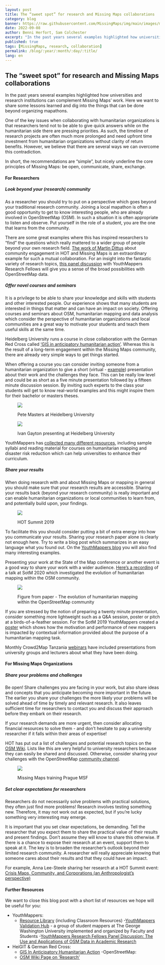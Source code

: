 ```yaml
---
layout: post
title: The “sweet spot” for research and Missing Maps collaborations
category: blog
banner: https://raw.githubusercontent.com/MissingMaps/img/main/images/missingmaps-blog_20220908_Pete%20Masters.jpg
date: 2022-09-08
author: Benni Herfort, Sam Colchester
excerpt: "In the past years several examples highlighted how universities and research institutions can complement Missing Maps’ work. Here we want to share some lessons learned and dig into the things that can be done beyond organizing mapathons." 
published: true
tags: [MissingMaps, research, collaboration]
permalink: /blog/:year/:month/:day/:title/
lang: en
---
```






## The “sweet spot” for research and Missing Maps collaborations

In the past years several examples highlighted how universities and research institutions can complement Missing Maps’ work. Here we want to share some lessons learned and dig into the things that can be done beyond organizing mapathons.

One of the key issues when collaborating with humanitarian organizations is that researchers tend not to be able to give quick answers while on the humanitarian side there are pressing priorities. As such, the timeline of research projects are often much more prolonged and need upfront time investment from humanitarian organizations without clarity of return benefits. However, we believe that there are several ways we can overcome this contradiction.

In short, the recommendations are “simple”, but nicely underline the core principles of Missing Maps: be open, communicate, share, exchange.

#### For Researchers
##### Look beyond your (research) community

As a researcher you should try to put on a perspective which goes beyond your traditional research community. Joining a local mapathon is often a good opportunity to get to know interesting people, who are already involved in OpenStreetMap (OSM). In such a situation it is often appropriate to listen and observe. Put yourself in the role of a student, you are the one that learns from the community.

There are some great examples where this has inspired researchers to “find” the questions which really mattered to a wider group of people beyond your own research field. [The work of Martin Dittus](https://www.openstreetmap.org/user/dekstop/diary/390717) about community engagement in HOT and Missing Maps is an extraordinary example for such a mutual collaboration. For an insight into the fantastic variety of research topics, [this panel discussion](https://www.youtube.com/watch?v=4INGVPpmUZY) with YouthMappers Research Fellows will give you a sense of the broad possibilities with OpenStreetMap data. 

##### Offer novel courses and seminars

It is a privilege to be able to share your knowledge and skills with students and other interested people. Our experience shows that many students are interested in things that matter and can have an impact on society. Offering courses and seminars about OSM, humanitarian mapping and data analysis which consider the perspective of humanitarian organizations and local communities are a great way to motivate your students and teach them useful skills at the same time.

Heidelberg University runs a course in close collaboration with the German Red Cross called [‘GIS in anticipatory humanitarian action’](https://gitlab.gistools.geog.uni-heidelberg.de/giscience/disaster-tools/gis-in-anticipatory-humanitarian-action). Whereas this is the result of a long-term engagement within the Missing Maps community, there are already very simple ways to get things started.

When offering a course you can consider inviting someone from a humanitarian organization to give a short (virtual - [example](http://k1z.blog.uni-heidelberg.de/2018/06/14/wikimedia-and-msf-talks-disaster-20-seminar-latest-theory-and-practice-in-disaster-management/)) presentation about their work and the challenges they face. This can be really low level and could be as short as a five minute presentation followed by a fifteen minute discussion session. By inviting such experts to the class your students will get to know real-world examples and this might inspire them for their bachelor or masters theses.


<figure>
<img src="https://raw.githubusercontent.com/MissingMaps/img/main/images/missingmaps-blog_20220908_Pete%20Masters.jpg">
<p class="caption">Pete Masters at Heidelberg University </p>
</figure>
<figure>
<img src="https://raw.githubusercontent.com/MissingMaps/img/main/images/missingmaps-blog_20220908_IvanGayton.jpg">
<p class="caption">Ivan Gayton presenting at Heidelberg University </p>
</figure>


YouthMappers has [collected many different resources](https://sites.google.com/view/youthmapperswiki/classroom-resources?authuser=0), including sample syllabi and reading material for courses on humanitarian mapping and disaster risk reduction which can help universities to enhance their curriculum.

##### Share your results

When doing research with and about Missing Maps or mapping in general you should make sure that your research results are accessible. Sharing your results back (beyond your research community) is really important and can enable humanitarian organizations or local communities to learn from, and potentially build upon, your findings.


<figure>
<img src="https://raw.githubusercontent.com/MissingMaps/img/main/images/missingmaps-blog_20220908_HOTSummit2019.jpg">
<p class="caption">HOT Summit 2019 </p>
</figure>

To facilitate this you should consider putting a bit of extra energy into how you communicate your results. Sharing your research paper alone is clearly not enough here. Try to write a blog post which summarizes in an easy language what you found out. On the [YouthMappers blog](https://www.youthmappers.org/blog) you will also find many interesting examples.

Presenting your work at the State of the Map conference or another event is a good way to share your work with a wider audience. [Here’s a recording](https://www.youtube.com/watch?v=ZUs5e0jFJEo) of a talk at SotM 2020 which investigated the evolution of humanitarian mapping within the OSM community. 


<figure>
<img src="https://raw.githubusercontent.com/MissingMaps/img/main/images/missingmaps-blog_20220908_OSMCommunityEvolution.jpg">
<p class="caption">Figure from paper - The evolution of humanitarian mapping within the OpenStreetMap community </p>
</figure>

If you are stressed by the notion of preparing a twenty minute presentation, consider something more lightweight such as a Q&A session, poster or pitch at a birds-of-a-feather session. For the SotM 2019 YouthMappers created a [poster](https://wiki.openstreetmap.org/w/images/0/0f/Workforce_development_and_Youthmappers-_Understanding_perceptions_of_students_in_humanitarian_mapping.pdf) which shows how the motivation and performance of new mappers is impacted by contextual information provided about the purpose of a humanitarian mapping task.  

Monthly Crowd2Map Tanzania [webinars](https://www.youtube.com/playlist?list=PLiKHjzLbztbpPIRmEYv44CSOJWzxIO40L) have included presentations from university groups and lecturers about what they have been doing.

#### For Missing Maps Organizations
##### Share your problems and challenges

Be open! Share challenges you are facing in your work, but also share ideas and concepts that you anticipate becoming more important in the future. The earlier you share your challenges the more likely your problems will be solved ahead of time by timely and relevant research. It also leaves sufficient time for researchers to contact you and discuss their approach before they embark on their research. 

If your research demands are more urgent, then consider allocating financial resources to solve them - and don’t hesitate to pay a university researcher if it falls within their areas of expertise! 

HOT has put out a list of challenges and potential research topics on the [OSM Wiki](https://wiki.openstreetmap.org/wiki/HOT_Research_Topics). Lists like this are very helpful to university researchers because they can easily be shared and discussed. Otherwise, consider sharing your challenges with the OpenStreetMap [community channel](https://community.openstreetmap.org/).

<figure>
<img src="https://raw.githubusercontent.com/MissingMaps/img/main/images/missingmaps-blog_20220908_MissingMapsMSFPragueFormation.jpg">
<p class="caption">Missing Maps training Prague MSF </p>
</figure>

##### Set clear expectations for researchers

Researchers do not necessarily solve problems with practical solutions, they often just find more problems! Research involves testing something new. Therefore, it may not work out as expected, but if you’re lucky something very interesting may emerge. 

It is important that you set clear expectations, be demanding. Tell the researcher that you expect them to share the practical value of their results and present findings. Don’t assume they will know to share this otherwise. If there is a chance to expose their research at an event, support them to speak at it. The key is to broaden the researcher’s outlook beyond their limited research community. A researcher will really appreciate knowing that someone cares about their results and that they could have an impact. 


For example, Anna Lee-Steele sharing her research at a HOT Summit event: [Crisis Maps, Community, and Corporations (an Anthropologist’s perspective)](https://www.youtube.com/watch?v=_0a84F0pdNU)

#### Further Resources

We want to close this blog post with a short list of resources we hope will be useful for you:
- YouthMappers: 
	- [Resource Library](https://sites.google.com/view/youthmapperswiki/home?authuser=0) (including Classroom Resources)
	-[YouthMappers Validation Hub](https://www.youthmappers.org/validation-hub) - a group of student mappers at The George Washington University implemented and organized by Faculty and Students
	-[YouthMappers Research Fellows Panel Discussion: The Use and Applications of OSM Data in Academic Research](https://youtu.be/4INGVPpmUZY)
- HeiGIT & German Red Cross: 
	- [GIS In Anticipatory Humanitarian Action](https://gitlab.gistools.geog.uni-heidelberg.de/giscience/disaster-tools/gis-in-anticipatory-humanitarian-action)
-OpenStreetMap:
	- [OSM Wiki Page on ‘Research’](https://wiki.openstreetmap.org/wiki/Research)
